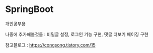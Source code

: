 # SpringBoot
개인공부용

나중에 추가해볼것들 : 비밀글 설정, 로그인 기능 구현, 댓글 더보기 페이징 구현

참고블로그 : https://congsong.tistory.com/15
